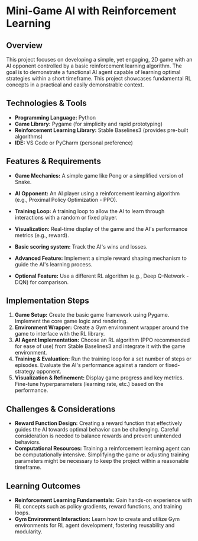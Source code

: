 # Mini-Game AI with Reinforcement Learning

## Overview

This project focuses on developing a simple, yet engaging, 2D game with an AI opponent controlled by a basic reinforcement learning algorithm.  The goal is to demonstrate a functional AI agent capable of learning optimal strategies within a short timeframe. This project showcases fundamental RL concepts in a practical and easily demonstrable context.

## Technologies & Tools

- **Programming Language:** Python
- **Game Library:** Pygame (for simplicity and rapid prototyping)
- **Reinforcement Learning Library:** Stable Baselines3 (provides pre-built algorithms)
- **IDE:** VS Code or PyCharm (personal preference)


## Features & Requirements

- **Game Mechanics:** A simple game like Pong or a simplified version of Snake.
- **AI Opponent:** An AI player using a reinforcement learning algorithm (e.g., Proximal Policy Optimization - PPO).
- **Training Loop:** A training loop to allow the AI to learn through interactions with a random or fixed player.
- **Visualization:** Real-time display of the game and the AI's performance metrics (e.g., reward).
- **Basic scoring system:** Track the AI's wins and losses.

- **Advanced Feature:**  Implement a simple reward shaping mechanism to guide the AI's learning process.
- **Optional Feature:**  Use a different RL algorithm (e.g., Deep Q-Network - DQN) for comparison.


## Implementation Steps

1. **Game Setup:** Create the basic game framework using Pygame.  Implement the core game logic and rendering.
2. **Environment Wrapper:**  Create a Gym environment wrapper around the game to interface with the RL library.
3. **AI Agent Implementation:** Choose an RL algorithm (PPO recommended for ease of use) from Stable Baselines3 and integrate it with the game environment.
4. **Training & Evaluation:** Run the training loop for a set number of steps or episodes.  Evaluate the AI's performance against a random or fixed-strategy opponent.
5. **Visualization & Refinement:**  Display game progress and key metrics.  Fine-tune hyperparameters (learning rate, etc.) based on the performance.


## Challenges & Considerations

- **Reward Function Design:**  Creating a reward function that effectively guides the AI towards optimal behavior can be challenging. Careful consideration is needed to balance rewards and prevent unintended behaviors.
- **Computational Resources:** Training a reinforcement learning agent can be computationally intensive.  Simplifying the game or adjusting training parameters might be necessary to keep the project within a reasonable timeframe.


## Learning Outcomes

- **Reinforcement Learning Fundamentals:** Gain hands-on experience with RL concepts such as policy gradients, reward functions, and training loops.
- **Gym Environment Interaction:** Learn how to create and utilize Gym environments for RL agent development, fostering reusability and modularity.

